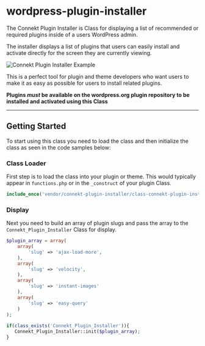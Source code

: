 # wordpress-plugin-installer

The Connekt Plugin Installer is Class for displaying a list of recommended or required plugins inside of a users WordPress admin. 

The installer displays a list of plugins that users can easily install and activate directly for the screen they are currently viewing. 

![Connekt Plugin Installer Example](http://examples.connekthq.com/_gif/plugin-installer_2.gif)

This is a perfect tool for plugin and theme developers who want users to make it as easy as possible for users to install related plugins.

**Plugins _must_ be available on the wordpress.org plugin repository to be installed and activated using this Class**


***

## Getting Started

To start using this class you need to load the class and then initialize the class as seen in the code samples below:


### Class Loader
First step is to load the class into your plugin or theme. This would typically appear in `functions.php` or in the `_construct` of your plugin Class.

```php
include_once('vendor/connekt-plugin-installer/class-connekt-plugin-installer.php');
```


### Display
Next you need to build an array of plugin slugs and pass the array to the `Connekt_Plugin_Installer` Class for display.

```php
$plugin_array = array(   			
	array(
		'slug' => 'ajax-load-more',
	),
	array(
		'slug' => 'velocity',
	),
	array(
		'slug' => 'instant-images'
	),
	array(
		'slug' => 'easy-query'
	)
);	
   			
if(class_exists('Connekt_Plugin_Installer')){
   Connekt_Plugin_Installer::init($plugin_array);
}

```